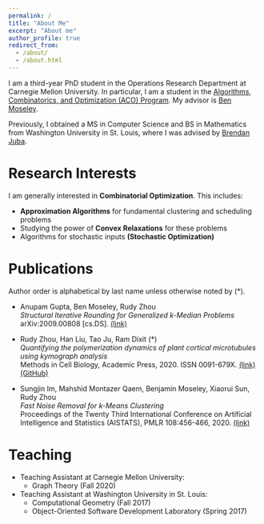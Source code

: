 ```yaml
---
permalink: /
title: "About Me"
excerpt: "About me"
author_profile: true
redirect_from: 
  - /about/
  - /about.html
---
```


I am a third-year PhD student in the Operations Research Department at Carnegie Mellon University. In particular, I am a student in the [Algorithms, Combinatorics, and Optimization (ACO) Program](http://aco.math.cmu.edu/). My advisor is [Ben Moseley](http://www.andrew.cmu.edu/user/moseleyb/).

Previously, I obtained a MS in Computer Science and BS in Mathematics from Washington University in St. Louis, where I was advised by [Brendan Juba](https://www.cse.wustl.edu/~bjuba/).

# Research Interests

I am generally interested in **Combinatorial Optimization**. This includes:
* **Approximation Algorithms** for fundamental clustering and scheduling problems
* Studying the power of **Convex Relaxations** for these problems
* Algorithms for stochastic inputs **(Stochastic Optimization)**

# Publications

Author order is alphabetical by last name unless otherwise noted by (*).

* Anupam Gupta, Ben Moseley, Rudy Zhou <br/>
_Structural Iterative Rounding for Generalized k-Median Problems_ <br/>
arXiv:2009.00808 [cs.DS]. [(link)](https://arxiv.org/abs/2009.00808)

* Rudy Zhou, Han Liu, Tao Ju, Ram Dixit (*) <br/>
_Quantifying the polymerization dynamics of plant cortical microtubules using kymograph analysis_ <br/>
Methods in Cell Biology, Academic Press, 2020. ISSN 0091-679X. [(link)](https://doi.org/10.1016/bs.mcb.2020.04.006) <br/>
[(GitHub)](https://github.com/rudyzhou/Dynamic_Kymograph) 

* Sungjin Im, Mahshid Montazer Qaem, Benjamin Moseley, Xiaorui Sun, Rudy Zhou <br/>
_Fast Noise Removal for k-Means Clustering_ <br/>
Proceedings of the Twenty Third International Conference on Artificial Intelligence and Statistics (AISTATS), PMLR 108:456-466, 2020. [(link)](http://proceedings.mlr.press/v108/im20a)

# Teaching
* Teaching Assistant at Carnegie Mellon University: 
  * Graph Theory (Fall 2020)
* Teaching Assistant at Washington University in St. Louis:
  * Computational Geometry (Fall 2017)
  * Object-Oriented Software Development Laboratory (Spring 2017)

